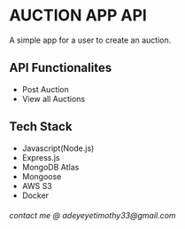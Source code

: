 # AUCTION APP API

A simple app for a user to create an auction.

## API Functionalites

- Post Auction
- View all Auctions

## Tech Stack

- Javascript(Node.js)
- Express.js
- MongoDB Atlas
- Mongoose
- AWS S3
- Docker

###### _contact me @ adeyeyetimothy33@gmail.com_
